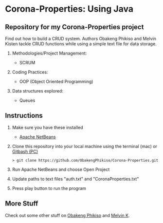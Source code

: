 # Corona-Properties: Using Java

## Repository for my Corona-Properties project

Find out how to build a CRUD system. Authors Obakeng Phikiso and Melvin Kisten tackle CRUD functions while using a simple text file for data storage.
1. Methodologies/Project Management:
    - SCRUM
2. Coding Practices:
    - OOP (Object Oriented Programming)

3. Data structures explored:
    - Queues

## Instructions

1. Make sure you have these installed

   - [Apache NetBeans](https://netbeans.apache.org/download/index.html 'Apache NetBeans')

2. Clone this repository into your local machine using the terminal (mac) or [Gitbash (PC)](https://git-scm.com/download/win 'Gitbash (PC)')

   `> git clone https://github.com/ObakengPhikiso/Corona-Properties.git`

3. Run Apache NetBeans and choose Open Project

4. Update paths to text files "auth.txt" and "CoronaProperties.txt"

5. Press play button to run the program

## More Stuff

Check out some other stuff on [Obakeng Phikiso](https://github.com/ObakengPhikiso 'Obakeng Phikiso GitHub page') and [Melvin K](https://github.com/iammelvink 'Melvin K GitHub page').
